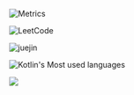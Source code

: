 ![Metrics](https://metrics.lecoq.io/sw950729?template=classic&base.indepth=false&base.hireable=false&config.timezone=Asia%2FShanghai)

![LeetCode](https://stats.justsong.cn/api/leetcode?username=ma-yun-fei-c&cn=true&theme=dark)

![juejin](https://stats.justsong.cn/api/juejin?id=1345457962360030&theme=dark)

![Kotlin's Most used languages](https://github-readme-stats.vercel.app/api/top-langs?username=sw950729&show_icons=true&count_private=true&theme=gotham)


![](https://github-readme-stats.vercel.app/api?username=sw950729&show_icons=true&theme=radical)
